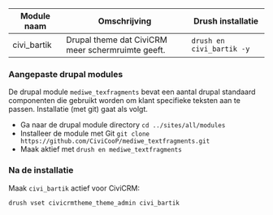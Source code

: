 |Module naam   |Omschrijving | Drush installatie |
|--------------|-------------|-------------------|
|civi_bartik |Drupal theme dat CiviCRM meer schermruimte geeft.| ```drush en civi_bartik -y ```

### Aangepaste drupal modules

De drupal module `mediwe_texfragments` bevat een aantal drupal standaard componenten die gebruikt worden om klant 
specifieke teksten aan te passen. Installatie (met git) gaat als volgt.

* Ga naar de drupal module directory `cd ../sites/all/modules`
* Installeer de module met Git `git clone https://github.com/CiviCooP/mediwe_textfragments.git`
* Maak aktief met `drush en mediwe_textfragments`


### Na de installatie

Maak ```civi_bartik``` actief voor CiviCRM:

```drush vset civicrmtheme_theme_admin civi_bartik```

